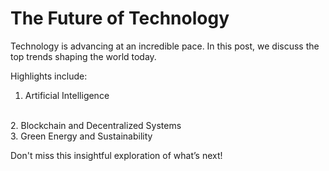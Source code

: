 # The Future of Technology
Technology is advancing at an incredible pace. In this post, we discuss the top trends shaping the world today.

Highlights include:
<br>
1. Artificial Intelligence
<br>
2. Blockchain and Decentralized Systems
<br>
3. Green Energy and Sustainability

Don't miss this insightful exploration of what’s next!
